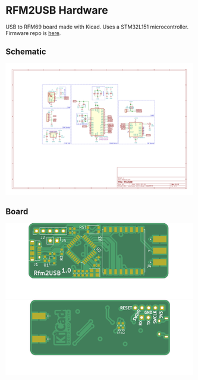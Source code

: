 # RFM2USB Hardware
USB to RFM69 board made with Kicad. Uses a STM32L151 microcontroller.
Firmware repo is [here](https://github.com/vondraussen/rfm2usb).

## Schematic
![schematic](images/rfm2usb-schematic.svg)
## Board
![pic](images/rfm2usb_front.png)
![pic](images/rfm2usb_back.png)